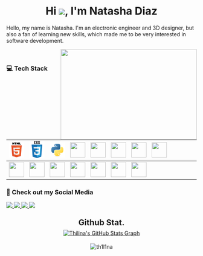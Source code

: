 <h1 align="center">Hi <img src="https://media.giphy.com/media/hvRJCLFzcasrR4ia7z/giphy.gif" width="35">, I'm Natasha Diaz</h1>
   <p align="left">
    Hello, my name is Natasha. I'm an electronic engineer and 3D designer, but also a fan of learning new skills, which made me to be very interested in software development.
      
   </p>   
   <img align= "right" width= "360" height="240" src= "https://pa1.narvii.com/6580/8098c6e9207376889eeb0532d9f5a0723c4d73f5_hq.gif"/>
   <br>
   

### :computer: Tech Stack
|<img src="https://raw.githubusercontent.com/devicons/devicon/master/icons/html5/html5-original-wordmark.svg" alt="html5" width="40">|<img src="https://raw.githubusercontent.com/devicons/devicon/master/icons/css3/css3-original-wordmark.svg" alt="css3" width="45" height="45"/>|<img src="https://raw.githubusercontent.com/devicons/devicon/master/icons/python/python-original.svg" alt="python" width="40"> |<img src="https://skillicons.dev/icons?i=cs" width="40" height="40"/>|<img src="https://skillicons.dev/icons?i=js" width="40" height="40"/> | <img src="https://skillicons.dev/icons?i=figma" width="40" height="40"/> | <img src="https://skillicons.dev/icons?i=vscode" width="40" height="40"/>  | <img src="https://skillicons.dev/icons?i=bootstrap" width="40" height="40"/> |  |   | |  |   | | 
|:-:|:-:|:-:|:-:|:-:|:-:|:-:|:-:|:-:|:-:|:-:|:-:|:-:|:-:|
| <img src="https://skillicons.dev/icons?i=unity" width="40" height="40"/> | <img src="https://skillicons.dev/icons?i=blender" width="40" height="40"/> | <img src="https://skillicons.dev/icons?i=unreal" width="40" height="40"/> | <img src="https://skillicons.dev/icons?i=notion&theme=light" width="40" height="40"/> | <img src="https://skillicons.dev/icons?i=git" width="40" height="40"/> | <img src="https://skillicons.dev/icons?i=dotnet" width="40" height="40"/> | <img src="https://skillicons.dev/icons?i=visualstudio" width="40" height="40"/>


### :calling: Check out my Social Media 
<a href="https://www.linkedin.com/in/natasha-diaz/"> 
   <img src="https://img.shields.io/badge/linkedin-%230077B5.svg?style=for-the-badge&logo=linkedin&logoColor=white">
</a>

<a href=""> 
   <img src="https://img.shields.io/badge/Gmail-D14836?style=for-the-badge&logo=gmail&logoColor=white">
</a>
<a href=""> 
   <img src="https://img.shields.io/badge/Discord-%235865F2.svg?style=for-the-badge&logo=discord&logoColor=white">
</a>

<a href="https://www.instagram.com/natashadiazs/"> 
   <img src="https://img.shields.io/badge/Instagram-%23E4405F.svg?style=for-the-badge&logo=Instagram&logoColor=white">
</a>




### <div align="center">
<h2 align="center" style="margin: 5px 10px;">Github Stat.</h2>

<div align="center">
<a href="https://github.com/bindian0509/bindian0509">
  <img align="center" src="https://github-profile-summary-cards.vercel.app/api/cards/profile-details?username=Th1l1na&theme=github_dark&hide_border=true)](https://github.com/bindian0509" alt="Thilina's GitHub Stats Graph"/>
</a>
<br><br>
<img align="center" src="https://github-readme-stats.vercel.app/api/top-langs/?username=th1l1na&layout=compact&theme=github_dark&show_icons=true" alt="th1l1na" />
</div>


